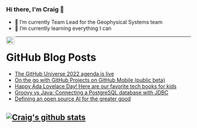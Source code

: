 ### Hi there, I'm Craig 👋

<!--
**CraigTeelFugro/CraigTeelFugro** is a ✨ _special_ ✨ repository because its `README.md` (this file) appears on your GitHub profile.

Here are some ideas to get you started:
-->

- 🔭 I’m currently Team Lead for the Geophysical Systems team
- 🌱 I’m currently learning everything I can

[<img align="left" alt="Craig Teel | LinkedIn" width="22px" src="https://cdn.jsdelivr.net/npm/simple-icons@v3/icons/linkedin.svg" />][linkedin]

---

# GitHub Blog Posts

<!-- BLOG-POST-LIST:START -->
- [The GitHub Universe 2022 agenda is live](https://github.blog/2022-10-11-the-github-universe-2022-agenda-is-live/)
- [On the go with GitHub Projects on GitHub Mobile &lpar;public beta&rpar;](https://github.blog/2022-10-11-on-the-go-with-github-projects-on-github-mobile-public-beta/)
- [Happy Ada Lovelace Day! Here are our favorite tech books for kids](https://opensource.com/article/22/10/ada-lovelace-day-tech-books-kids)
- [Groovy vs Java: Connecting a PostgreSQL database with JDBC](https://opensource.com/article/22/10/groovy-vs-java-sql)
- [Defining an open source AI for the greater good](https://opensource.com/article/22/10/defining-open-source-ai)
<!-- BLOG-POST-LIST:END -->

## [![Craig's github stats](https://github-readme-stats.vercel.app/api?username=craigteelfugro)](https://github.com/anuraghazra/github-readme-stats)


[linkedin]: https://linkedin.com/in/craig-teel-b8786771
